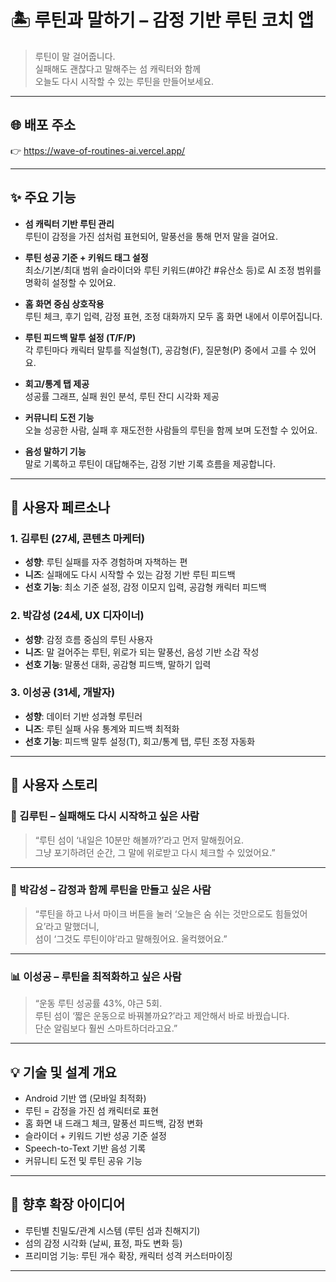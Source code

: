 # 🏝 루틴과 말하기 – 감정 기반 루틴 코치 앱

> 루틴이 말 걸어줍니다.  
> 실패해도 괜찮다고 말해주는 섬 캐릭터와 함께  
> 오늘도 다시 시작할 수 있는 루틴을 만들어보세요.

---

## 🌐 배포 주소

👉 https://wave-of-routines-ai.vercel.app/

---

## ✨ 주요 기능

- **섬 캐릭터 기반 루틴 관리**  
  루틴이 감정을 가진 섬처럼 표현되어, 말풍선을 통해 먼저 말을 걸어요.

- **루틴 성공 기준 + 키워드 태그 설정**  
  최소/기본/최대 범위 슬라이더와 루틴 키워드(#야간 #유산소 등)로 AI 조정 범위를 명확히 설정할 수 있어요.

- **홈 화면 중심 상호작용**  
  루틴 체크, 후기 입력, 감정 표현, 조정 대화까지 모두 홈 화면 내에서 이루어집니다.

- **루틴 피드백 말투 설정 (T/F/P)**  
  각 루틴마다 캐릭터 말투를 직설형(T), 공감형(F), 질문형(P) 중에서 고를 수 있어요.

- **회고/통계 탭 제공**  
  성공률 그래프, 실패 원인 분석, 루틴 잔디 시각화 제공

- **커뮤니티 도전 기능**  
  오늘 성공한 사람, 실패 후 재도전한 사람들의 루틴을 함께 보며 도전할 수 있어요.

- **음성 말하기 기능**  
  말로 기록하고 루틴이 대답해주는, 감정 기반 기록 흐름을 제공합니다.

---

## 👤 사용자 페르소나

### 1. 김루틴 (27세, 콘텐츠 마케터)
- **성향**: 루틴 실패를 자주 경험하며 자책하는 편
- **니즈**: 실패에도 다시 시작할 수 있는 감정 기반 루틴 피드백
- **선호 기능**: 최소 기준 설정, 감정 이모지 입력, 공감형 캐릭터 피드백

### 2. 박감성 (24세, UX 디자이너)
- **성향**: 감정 흐름 중심의 루틴 사용자
- **니즈**: 말 걸어주는 루틴, 위로가 되는 말풍선, 음성 기반 소감 작성
- **선호 기능**: 말풍선 대화, 공감형 피드백, 말하기 입력

### 3. 이성공 (31세, 개발자)
- **성향**: 데이터 기반 성과형 루틴러
- **니즈**: 루틴 실패 사유 통계와 피드백 최적화
- **선호 기능**: 피드백 말투 설정(T), 회고/통계 탭, 루틴 조정 자동화

---

## 📖 사용자 스토리

### 🎯 김루틴 – 실패해도 다시 시작하고 싶은 사람
> “루틴 섬이 ‘내일은 10분만 해볼까?’라고 먼저 말해줬어요.  
> 그냥 포기하려던 순간, 그 말에 위로받고 다시 체크할 수 있었어요.”

---

### 🎤 박감성 – 감정과 함께 루틴을 만들고 싶은 사람
> “루틴을 하고 나서 마이크 버튼을 눌러 ‘오늘은 숨 쉬는 것만으로도 힘들었어요’라고 말했더니,  
> 섬이 ‘그것도 루틴이야’라고 말해줬어요. 울컥했어요.”

---

### 📊 이성공 – 루틴을 최적화하고 싶은 사람
> “운동 루틴 성공률 43%, 야근 5회.  
> 루틴 섬이 ‘짧은 운동으로 바꿔볼까요?’라고 제안해서 바로 바꿨습니다.  
> 단순 알림보다 훨씬 스마트하더라고요.”

---

## 💡 기술 및 설계 개요

- Android 기반 앱 (모바일 최적화)
- 루틴 = 감정을 가진 섬 캐릭터로 표현
- 홈 화면 내 드래그 체크, 말풍선 피드백, 감정 변화
- 슬라이더 + 키워드 기반 성공 기준 설정
- Speech-to-Text 기반 음성 기록
- 커뮤니티 도전 및 루틴 공유 기능

---

## 📌 향후 확장 아이디어

- 루틴별 친밀도/관계 시스템 (루틴 섬과 친해지기)
- 섬의 감정 시각화 (날씨, 표정, 파도 변화 등)
- 프리미엄 기능: 루틴 개수 확장, 캐릭터 성격 커스터마이징

---
